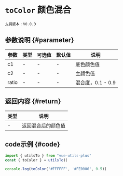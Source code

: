 # `toColor` 颜色混合

`支持版本：V0.0.3`


## 参数说明 {#parameter}

| 参数    | 类型  | 可选值 | 默认值 | 说明            |
|-------|-----|-----|-----|---------------|
| c1    | -   | -   | -   | 底色颜色值         |
| c2    | -   | -   | -   | 主颜色值          |
| ratio | -   | -   | -   | 混合度，0.1 - 0.9 |


## 返回内容 {#return}

| 类型  | 说明        |
|-----|-----------|
| -   | 返回混合后的颜色值 |


## code示例 {#code}

```javascript
import { utilsTo } from "vue-utils-plus"
const { toColor } = utilsTo()

console.log(toColor('#FFFFFF', '#FE0000', 0.5))
```
